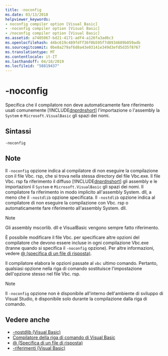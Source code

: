 ```yaml
---
title: -noconfig
ms.date: 03/13/2018
helpviewer_keywords:
- noconfig compiler option [Visual Basic]
- -noconfig compiler option [Visual Basic]
- /noconfig compiler option [Visual Basic]
ms.assetid: a7405067-bd21-4171-adf4-a126fa3ad6c3
ms.openlocfilehash: 44bc619c489fdff36f0b595f7d8934689b859adb
ms.sourcegitcommit: 0be8a279af6d8a43e03141e349d3efd5d35f8767
ms.translationtype: MT
ms.contentlocale: it-IT
ms.lasthandoff: 04/18/2019
ms.locfileid: "58819437"
---
```

# <a name="-noconfig"></a>-noconfig
Specifica che il compilatore non deve automaticamente fare riferimento usati comunemente [!INCLUDE[dnprdnshort](~/includes/dnprdnshort-md.md)] l'importazione o l'assembly la `System` e `Microsoft.VisualBasic` gli spazi dei nomi.  
  
## <a name="syntax"></a>Sintassi  
  
```  
-noconfig  
```  
  
## <a name="remarks"></a>Note  
 Il `-noconfig` opzione indica al compilatore di non eseguire la compilazione con il file Vbc. rsp, che si trova nella stessa directory del file Vbc.exe. Il file Vbc. rsp fa riferimento il diffuso [!INCLUDE[dnprdnshort](~/includes/dnprdnshort-md.md)] gli assembly e le importazioni il `System` e `Microsoft.VisualBasic` gli spazi dei nomi. Il compilatore fa riferimento in modo implicito all'assembly System. dll, a meno che il `-nostdlib` opzione specificata. Il `-nostdlib` opzione indica al compilatore di non eseguire la compilazione con Vbc. rsp o automaticamente fare riferimento all'assembly System. dll.  
  
> [!NOTE]
>  Gli assembly mscorlib. dll e VisualBasic vengono sempre fatto riferimento.  
  
 È possibile modificare il file Vbc. per specificare altre opzioni del compilatore che devono essere incluse in ogni compilazione Vbc.exe (tranne quando si specifica il `-noconfig` opzione). Per altre informazioni, vedere [@ (specifica di un file di risposta)](../../../visual-basic/reference/command-line-compiler/specify-response-file.md).  
  
 Il compilatore elabora le opzioni passate al `vbc` ultimo comando. Pertanto, qualsiasi opzione nella riga di comando sostituisce l'impostazione dell'opzione stesso nel file Vbc. rsp.  
  
> [!NOTE]
>  Il `-noconfig` opzione non è disponibile all'interno dell'ambiente di sviluppo di Visual Studio, è disponibile solo durante la compilazione dalla riga di comando.  
  
## <a name="see-also"></a>Vedere anche

- [-nostdlib (Visual Basic)](../../../visual-basic/reference/command-line-compiler/nostdlib.md)
- [Compilatore della riga di comando di Visual Basic](../../../visual-basic/reference/command-line-compiler/index.md)
- [@ (Specifica di un file di risposta)](../../../visual-basic/reference/command-line-compiler/specify-response-file.md)
- [-riferimenti (Visual Basic)](../../../visual-basic/reference/command-line-compiler/reference.md)
